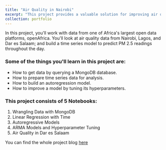 ```yaml
---
title: "Air Quality in Nairobi"
excerpt: "This project provides a valuable solution for improving air quality management in major African cities, namely Nairobi, Lagos, and Dar es Salaam. Leveraging data from openAfrica, we developed a time series model to predict PM 2.5 readings throughout the day, offering actionable insights for local governments, environmental agencies, and health organizations. It empowers decision-makers to implement targeted interventions, reduce pollution levels, and enhance public health, addressing critical air quality concerns across these urban centers.<br/><img src='/images/Factory.jpeg' width='400px' style='display: block; margin: 0 auto;'>"
collection: portfolio
---
```


In this project, you'll work with data from one of Africa's largest open data platforms, openAfrica. You'll look at air quality data from Nairobi, Lagos, and Dar es Salaam; and build a time series model to predict PM 2.5 readings throughout the day.

### Some of the things you'll learn in this project are:
- How to get data by querying a MongoDB database.
- How to prepare time series data for analysis.
- How to build an autoregression model.
- How to improve a model by tuning its hyperparameters.

### This project consists of 5 Notebooks:
1. Wrangling Data with MongoDB
2. Linear Regression with Time
3. Autoregressive Models
4. ARMA Models and Hyperparameter Tuning
5. Air Quality in Dar es Salaam

You can find the whole project blog [here](https://www.notion.so/Project_3-320f2f1f775e4b9c8c2c6b579134d689?pvs=4)


